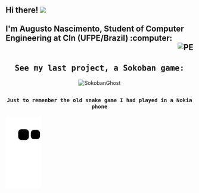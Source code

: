 <!--
//### Hi there! 👋
**AugustoNasc/AugustoNasc** is a ✨ _special_ ✨ repository because its `README.md` (this file) appears on your GitHub profile.

Here are some ideas to get you started:

- 🔭 I’m currently working on ...
- 🌱 I’m currently learning ...
- 👯 I’m looking to collaborate on ...
- 🤔 I’m looking for help with ...
- 💬 Ask me about ...
- 📫 How to reach me: ...
- 😄 Pronouns: ...
- ⚡ Fun fact: ...
-->
<h2 align="left">
 <abc>
    <br>Hi there! <img src="https://user-images.githubusercontent.com/42378118/110234147-e3259600-7f4e-11eb-95be-0c4047144dea.gif" width="30"><br>
    <br> I'm Augusto Nascimento, Student of Computer Engineering at CIn (UFPE/Brazil) :computer:<br>
    <img align="right" alt="PE" src="https://www.gifs-animados.net/bandeira/bandeira_pernambuco.gif">
    
  <br>
  </abc>
</h2> 

## 
<h2 align="center"><samp> See my last project, a Sokoban game: </samp></h2>
<p align="center">
    <img align="center" alt="SokobanGhost" src="https://media.giphy.com/media/xcBg6iDmOYrtQrvgJM/giphy.gif">
    
</p>
  
##

<h4 align="center"><samp> Just to remenber the old snake game I had played in a Nokia phone </samp></h4>
  
![Snake Animation](https://raw.githubusercontent.com/rafaballerini/rafaballerini/8082840dd4c64b2b8df9e2dc23b1730bbf0c0e73/github-contribution-grid-snake.svg)

## 
